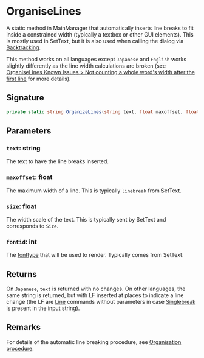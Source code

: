 # OrganiseLines

A static method in MainManager that automatically inserts line breaks to fit inside a constrained width (typically a textbox or other GUI elements). This is mostly used in SetText, but it is also used when calling the dialog via [Backtracking](../Backtracking.md).

This method works on all languages except `Japanese` and `English` works slightly differently as the line width calculations are broken (see [OrganiseLines Known Issues > Not counting a whole word's width after the first line](OrganiseLines%20Known%20Issues.md#not-counting-a-whole-word-s-width-after-the-first-line) for more details).

## Signature

````cs
private static string OrganizeLines(string text, float maxoffset, float size, int fontid)
````

## Parameters

### `text`: string

The text to have the line breaks inserted.

### `maxoffset`: float

The maximum width of a line. This is typically `linebreak` from SetText.

### `size`: float

The width scale of the text. This is typically sent by SetText and corresponds to `Size`.

### `fontid`: int

The [fonttype](../../fonttype.md) that will be used to render. Typically comes from SetText.

## Returns

On `Japanese`, `text` is returned with no changes. On other languages, the same string is returned, but with LF inserted at places to indicate a line change (the LF are [Line](../../Commands/Individual%20commands/Line.md) commands without parameters in case [Singlebreak](../../Commands/Individual%20commands/Singlebreak.md) is present in the input string).

## Remarks

For details of the automatic line breaking procedure, see [Organisation procedure](Organisation%20procedure.md).
